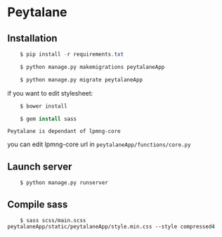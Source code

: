 Peytalane
=========

Installation
------------

```powershell
    $ pip install -r requirements.txt
```

```bash
    $ python manage.py makemigrations peytalaneApp
```

```sh
    $ python manage.py migrate peytalaneApp
```

if you want to edit stylesheet:

```zsh
    $ bower install
```

```csh
    $ gem install sass
```

`Peytalane is dependant of lpmng-core`

you can edit lpmng-core url in ``` peytalaneApp/functions/core.py ```

Launch server
-------------

```batch
    $ python manage.py runserver
```

Compile sass
------------
```
    $ sass scss/main.scss peytalaneApp/static/peytalaneApp/style.min.css --style compressed4
```